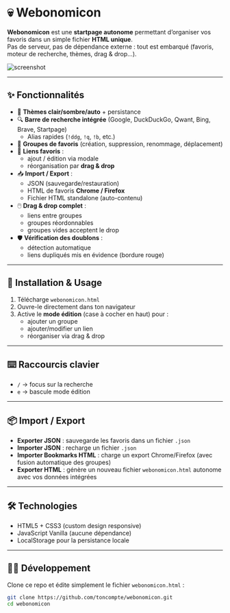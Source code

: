 # 💀 Webonomicon

**Webonomicon** est une **startpage autonome** permettant d’organiser vos favoris dans un simple fichier **HTML unique**.  
Pas de serveur, pas de dépendance externe : tout est embarqué (favoris, moteur de recherche, thèmes, drag & drop…).

![screenshot](./screenshot.png) <!-- Remplace ou supprime si tu n’as pas encore de capture -->

---

## ✨ Fonctionnalités

- 🎨 **Thèmes clair/sombre/auto** + persistance
- 🔍 **Barre de recherche intégrée** (Google, DuckDuckGo, Qwant, Bing, Brave, Startpage)
  - Alias rapides (`!ddg`, `!q`, `!b`, etc.)
- 📂 **Groupes de favoris** (création, suppression, renommage, déplacement)
- 🔗 **Liens favoris** :
  - ajout / édition via modale
  - réorganisation par **drag & drop**
- 📥 **Import / Export** :
  - JSON (sauvegarde/restauration)
  - HTML de favoris **Chrome / Firefox**
  - Fichier HTML standalone (auto-contenu)
- 🖱️ **Drag & drop complet** :
  - liens entre groupes
  - groupes réordonnables
  - groupes vides acceptent le drop
- 🛡️ **Vérification des doublons** :
  - détection automatique
  - liens dupliqués mis en évidence (bordure rouge)

---

## 🚀 Installation & Usage

1. Télécharge `webonomicon.html`
2. Ouvre-le directement dans ton navigateur
3. Active le **mode édition** (case à cocher en haut) pour :
   - ajouter un groupe
   - ajouter/modifier un lien
   - réorganiser via drag & drop

---

## ⌨️ Raccourcis clavier

- `/` → focus sur la recherche
- `e` → bascule mode édition

---

## 📦 Import / Export

- **Exporter JSON** : sauvegarde les favoris dans un fichier `.json`
- **Importer JSON** : recharge un fichier `.json`
- **Importer Bookmarks HTML** : charge un export Chrome/Firefox (avec fusion automatique des groupes)
- **Exporter HTML** : génère un nouveau fichier `webonomicon.html` autonome avec vos données intégrées

---

## 🛠️ Technologies

- HTML5 + CSS3 (custom design responsive)
- JavaScript Vanilla (aucune dépendance)
- LocalStorage pour la persistance locale

---

## 🧑‍💻 Développement

Clone ce repo et édite simplement le fichier `webonomicon.html` :

```bash
git clone https://github.com/toncompte/webonomicon.git
cd webonomicon
